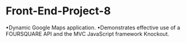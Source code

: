 # Front-End-Project-8

  •Dynamic Google Maps application.
  •Demonstrates effective use of a FOURSQUARE API and the MVC JavaScript framework Knockout. 
  
